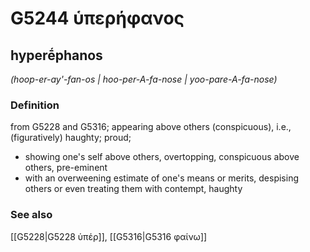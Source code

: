# G5244 ὑπερήφανος

## hyperḗphanos

_(hoop-er-ay'-fan-os | hoo-per-A-fa-nose | yoo-pare-A-fa-nose)_

### Definition

from G5228 and G5316; appearing above others (conspicuous), i.e., (figuratively) haughty; proud; 

- showing one's self above others, overtopping, conspicuous above others, pre-eminent
- with an overweening estimate of one's means or merits, despising others or even treating them with contempt, haughty

### See also

[[G5228|G5228 ὑπέρ]], [[G5316|G5316 φαίνω]]
